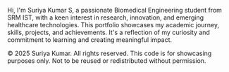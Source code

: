 Hi, I'm Suriya Kumar S, a passionate Biomedical Engineering student from SRM IST, with a keen interest in research, innovation, and emerging healthcare technologies. This portfolio showcases my academic journey, skills, projects, and achievements. It's a reflection of my curiosity and commitment to learning and creating meaningful impact.

© 2025 Suriya Kumar. All rights reserved.
This code is for showcasing purposes only.
Not to be reused or redistributed without permission.
